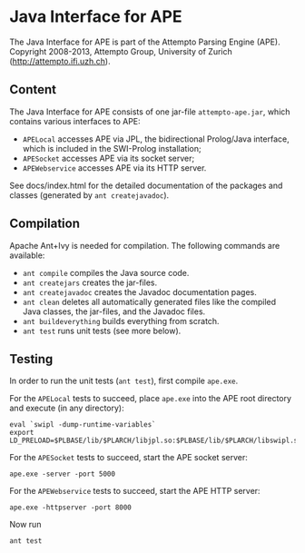 Java Interface for APE
======================

The Java Interface for APE is part of the Attempto Parsing Engine (APE).
Copyright 2008-2013, Attempto Group, University of Zurich (http://attempto.ifi.uzh.ch).


Content
-------

The Java Interface for APE consists of one jar-file `attempto-ape.jar`,
which contains various interfaces to APE:

  - `APELocal` accesses APE via JPL, the bidirectional Prolog/Java interface, which is included in the SWI-Prolog installation;
  - `APESocket` accesses APE via its socket server;
  - `APEWebservice` accesses APE via its HTTP server.

See docs/index.html for the detailed documentation of the packages and classes
(generated by `ant createjavadoc`).


Compilation
-----------

Apache Ant+Ivy is needed for compilation. The following commands are available:

- `ant compile` compiles the Java source code.
- `ant createjars` creates the jar-files.
- `ant createjavadoc` creates the Javadoc documentation pages.
- `ant clean` deletes all automatically generated files like the compiled Java classes, the
  jar-files, and the Javadoc files.
- `ant buildeverything` builds everything from scratch.
- `ant test` runs unit tests (see more below).


Testing
-------

In order to run the unit tests (`ant test`), first compile `ape.exe`.

For the `APELocal` tests to succeed, place `ape.exe` into the APE root directory
and execute (in any directory):

	eval `swipl -dump-runtime-variables`
	export LD_PRELOAD=$PLBASE/lib/$PLARCH/libjpl.so:$PLBASE/lib/$PLARCH/libswipl.so

For the `APESocket` tests to succeed, start the APE socket server:

	ape.exe -server -port 5000

For the `APEWebservice` tests to succeed, start the APE HTTP server:

	ape.exe -httpserver -port 8000

Now run

	ant test
